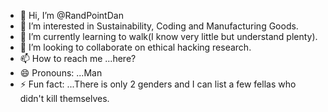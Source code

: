 - 👋 Hi, I’m @RandPointDan
- 👀 I’m interested in Sustainability, Coding and Manufacturing Goods.
- 🌱 I’m currently learning to walk(I know very little but understand plenty).
- 💞️ I’m looking to collaborate on ethical hacking research.
- 📫 How to reach me ...here?
- 😄 Pronouns: ...Man
- ⚡ Fun fact: ...There is only 2 genders and I can list a few fellas who didn't kill themselves.

<!---
RandPointDan/RandPointDan is a ✨ special ✨ repository because its `README.md` (this file) appears on your GitHub profile.
You can click the Preview link to take a look at your changes.
--->

